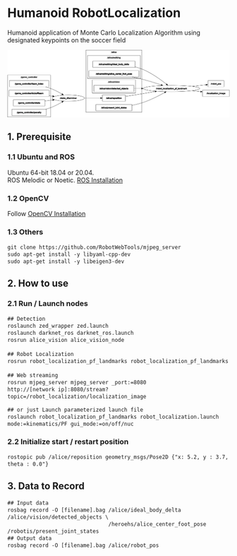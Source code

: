 # Humanoid RobotLocalization
Humanoid application of Monte Carlo Localization Algorithm using designated keypoints on the soccer field

![rqt](./imgs/rosgraph.png)

## 1. Prerequisite
### 1.1 **Ubuntu** and **ROS**
Ubuntu 64-bit 18.04 or 20.04. \
ROS Melodic or Noetic. [ROS Installation](http://wiki.ros.org/ROS/Installation)
### 1.2 OpenCV
Follow [OpenCV Installation](https://docs.opencv.org/4.5.0/d7/d9f/tutorial_linux_install.html)
### 1.3 Others
```
git clone https://github.com/RobotWebTools/mjpeg_server
sudo apt-get install -y libyaml-cpp-dev
sudo apt-get install -y libeigen3-dev
```

## 2. How to use
### 2.1 Run / Launch nodes
```
## Detection 
roslaunch zed_wrapper zed.launch
roslaunch darknet_ros darknet_ros.launch
rosrun alice_vision alice_vision_node

## Robot Localization
rosrun robot_localization_pf_landmarks robot_localization_pf_landmarks

## Web streaming
rosrun mjpeg_server mjpeg_server _port:=8080
http://[network ip]:8080/stream?topic=/robot_localization/localization_image
```
<!-- ### 2.1.2 Launch nodes -->
```
## or just Launch parameterized launch file 
roslaunch robot_localization_pf_landmarks robot_localization.launch mode:=kinematics/PF gui_mode:=on/off/nuc
```

### 2.2 Initialize start / restart position
```
rostopic pub /alice/reposition geometry_msgs/Pose2D {"x: 5.2, y : 3.7, theta : 0.0"}
```

## 3. Data to Record
```
## Input data
rosbag record -O [filename].bag /alice/ideal_body_delta /alice/vision/detected_objects \
                                /heroehs/alice_center_foot_pose /robotis/present_joint_states
## Output data
rosbag record -O [filename].bag /alice/robot_pos
```